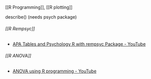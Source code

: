 [[R Programming]], [[R plotting]]

describe()
(needs psych package)



###### [[R Rempsyc]]
- [APA Tables and Psychology R with  rempsyc Package - YouTube](https://www.youtube.com/watch?v=Go3qjqrIC-I)

###### [[R ANOVA]]
-  [ANOVA using R programming - YouTube](https://www.youtube.com/watch?v=reOZVODpLDk)
